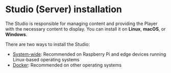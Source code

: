 # Studio (Server) installation

The Studio is responsible for managing content and providing the Player with the necessary content to display. 
You can install it on **Linux**, **macOS**, or **Windows**.

There are two ways to install the Studio:

- [System-wide](/install/studio-server/system-wide): Recommended on Raspberry Pi and edge devices running Linux-based operating systems
- [Docker](/install/studio-server/docker): Recommended on other operating systems